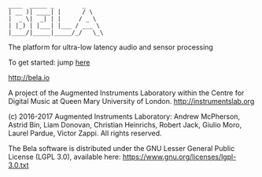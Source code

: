  ```
 ____  _____ _        _    
| __ )| ____| |      / \   
|  _ \|  _| | |     / _ \  
| |_) | |___| |___ / ___ \ 
|____/|_____|_____/_/   \_\
```

The platform for ultra-low latency audio and sensor processing

To get started: jump [here](https://github.com/BelaPlatform/Bela/wiki/Getting-started-with-Bela)



http://bela.io

A project of the Augmented Instruments Laboratory within the
Centre for Digital Music at Queen Mary University of London.
http://instrumentslab.org

(c) 2016-2017 Augmented Instruments Laboratory: Andrew McPherson,
	Astrid Bin, Liam Donovan, Christian Heinrichs, Robert Jack,
	Giulio Moro, Laurel Pardue, Victor Zappi. All rights reserved.

The Bela software is distributed under the GNU Lesser General Public License
(LGPL 3.0), available here: https://www.gnu.org/licenses/lgpl-3.0.txt
